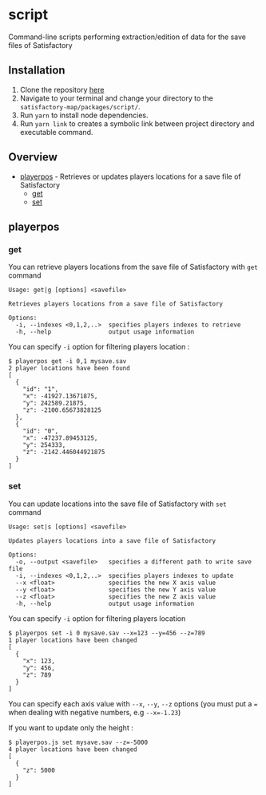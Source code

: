 # script

Command-line scripts performing extraction/edition of data for the save files of Satisfactory

## Installation
1. Clone the repository [here](https://github.com/LancelotP/satisfactory-map)
2. Navigate to your terminal and change your directory to the `satisfactory-map/packages/script/`.
3. Run `yarn` to install node dependencies.
4. Run `yarn link` to creates a symbolic link between project directory and executable command.

## Overview
* [playerpos](#playerpos) - Retrieves or updates players locations for a save file of Satisfactory
	* [get](#get)
	* [set](#set)

## playerpos

### get

You can retrieve players locations from the save file of Satisfactory with `get` command

```
Usage: get|g [options] <savefile>

Retrieves players locations from a save file of Satisfactory

Options:
  -i, --indexes <0,1,2,..>  specifies players indexes to retrieve
  -h, --help                output usage information
```
You can specify `-i` option for filtering players location :
```
$ playerpos get -i 0,1 mysave.sav
2 player locations have been found
[
  {
    "id": "1",
    "x": -41927.13671875,
    "y": 242589.21875,
    "z": -2100.65673828125
  },
  {
    "id": "0",
    "x": -47237.89453125,
    "y": 254333,
    "z": -2142.446044921875
  }
]
```

### set

You can update locations into the save file of Satisfactory with `set` command

```
Usage: set|s [options] <savefile>

Updates players locations into a save file of Satisfactory

Options:
  -o, --output <savefile>   specifies a different path to write save file
  -i, --indexes <0,1,2,..>  specifies players indexes to update
  --x <float>               specifies the new X axis value
  --y <float>               specifies the new Y axis value
  --z <float>               specifies the new Z axis value
  -h, --help                output usage information
```
You can specify `-i` option for filtering players location

```
$ playerpos set -i 0 mysave.sav --x=123 --y=456 --z=789
1 player locations have been changed
[
  {
    "x": 123,
    "y": 456,
    "z": 789
  }
]
```

You can specify each axis value with `--x`, `--y`, `--z` options (you must put a `=` when dealing with negative numbers, e.g `--x=-1.23`)

If you want to update only the height :
```
$ playerpos.js set mysave.sav --z=-5000
4 player locations have been changed
[
  {
    "z": 5000
  }
]
```